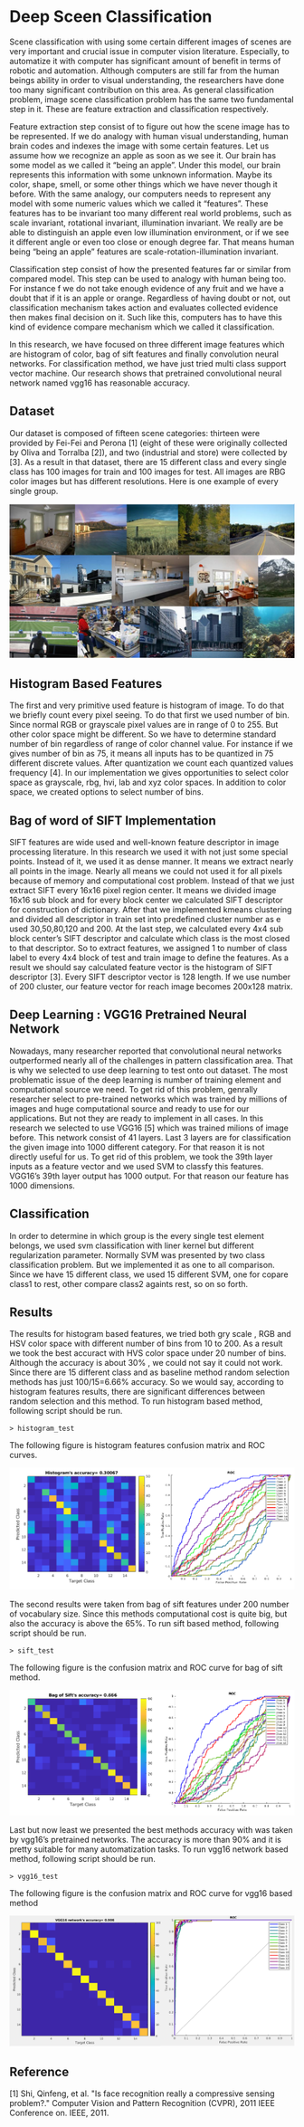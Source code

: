 
# Deep Sceen Classification

Scene classification with using some certain different images of scenes are very important and crucial issue in computer vision literature. Especially, to automatize it with computer has significant amount of benefit in terms of robotic and automation. Although computers are still far from the human beings ability in order to visual understanding, the researchers have done too many significant contribution on this area. As general classification problem, image scene classification problem has the same two fundamental step in it. These are feature extraction and classification respectively. 

Feature extraction step consist of to figure out how the scene image has to be represented. If we do analogy with human visual understanding, human brain codes and indexes the image with some certain features. Let us assume how we recognize an apple as soon as we see it. Our brain has some model as we called it “being an apple”. Under this model, our brain represents this information with some unknown information. Maybe its color, shape, smell, or some other things which we have never though it before. With the same analogy, our computers needs to represent any model with some numeric values which we called it “features”. These features has to be invariant too many different real world problems, such as scale invariant, rotational invariant, illumination invariant. We really are be able to distinguish an apple even low illumination environment, or if we see it different angle or even too close or enough degree far. That means human being “being an apple” features are scale-rotation-illumination invariant. 

Classification step consist of how the presented features far or similar from compared model. This step can be used to analogy with human being too. For instance f we do not take enough evidence of any fruit and we have a doubt that if it is an apple or orange. Regardless of having doubt or not, out classification mechanism takes action and evaluates collected evidence then makes final decision on it. Such like this, computers has to have this kind of evidence compare mechanism which we called it classification.

In this research, we have focused on three different image features which are histogram of color, bag of sift features and finally convolution neural networks. For classification method, we have just tried multi class support vector machine. Our research shows that pretrained convolutional neural network named vgg16 has reasonable accuracy.

## Dataset

Our dataset  is composed of fifteen scene categories: thirteen were provided by Fei-Fei and Perona [1] (eight of these were originally collected by Oliva and Torralba [2]), and two (industrial and store) were collected by [3]. As a result in that dataset, there are 15 different class and every single class has 100 images for train and 100 images for test. All images are RBG color images but has different resolutions. Here is one example of every single group.

![Sample image](Outputs/sampleinputs.bmp?raw=true "Title")

## Histogram Based Features

The first and very primitive used feature is histogram of image. To do that we briefly count every pixel seeing. To do that first we used number of bin. Since normal RGB or grayscale pixel values are in range of 0 to 255. But other color space might be different. So we have to determine standard number of bin regardless of range of color channel value. For instance if we gives number of bin as 75, it means all inputs has to be quantized in 75 different discrete values. After quantization we count each quantized values frequency [4]. In our implementation we gives opportunities to select color space as grayscale, rbg, hvi, lab and xyz color spaces. In addition to color space, we created options to select number of bins. 

## Bag of word of SIFT Implementation
 
SIFT features are wide used and well-known feature descriptor in image processing literature. In this research we used it with not just some special points. Instead of it, we used it as dense manner. It means we extract nearly all points in the image. Nearly all means we could not used it for all pixels because of memory and computational cost problem. Instead of that we just extract SIFT every 16x16 pixel region center. It means we divided image 16x16 sub block and for every block center we calculated SIFT descriptor for construction of dictionary. After that we implemented kmeans clustering and divided all descriptor in train set into predefined cluster number as e used 30,50,80,120 and 200. At the last step, we calculated every 4x4 sub block center’s SIFT descriptor and calculate which class is the most closed to that descriptor. So to extract features, we assigned 1 to number of class label to every 4x4 block of test and train image to define the features. As a result we should say calculated feature vector is the histogram of SIFT descriptor [3]. Every SIFT descriptor vector is 128 length. If we use number of 200 cluster, our feature vector for reach image becomes 200x128 matrix.

## Deep Learning : VGG16 Pretrained Neural Network

Nowadays, many researcher reported that convolutional neural networks outperformed nearly all of the challenges in pattern classification area. That is why we selected to use deep learning to test onto out dataset. The most problematic issue of the deep learning is number of training element and computational source we need. To get rid of this problem, genrally researcher select to pre-trained networks which was trained by millions of images and huge computational source and ready to use for our applications. But not they are ready to implement in all cases. In this research we selected to use VGG16 [5] which was trained milions of image before. This network consist of 41 layers. Last 3 layers are for classification the given image into 1000 different category. For that reason it is not directly useful for us. To get rid of this problem, we took the 39th layer inputs as a feature vector and we used SVM  to classfy this features. VGG16’s 39th layer output has 1000 output. For that reason our feature has 1000 dimensions.

## Classification

In order to determine in which group is the every single test element belongs, we used svm classification with liner kernel but different regularization parameter. Normally SVM was presented by two class classification problem. But we implemented it as one to all comparison. Since we have 15 different class, we used 15 different SVM, one for copare class1 to rest, other compare class2 againts rest, so on so forth.

## Results

The results for histogram based features, we tried both gry scale , RGB and HSV color space with different number of bins from 10 to 200. As a result we took the best accuract with HVS color space under 20 number of bins. Although the accuracy is about 30% , we could not say it could not work. Since there are 15 different class and as baseline method random selection methods has just 100/15=6.66% accuracy. So we would say, according to histogram features results, there are significant differences between random selection and this method. To run histogram based method, following script should be run.

```
> histogram_test
```
The following figure is histogram features confusion matrix and ROC curves.

![Sample image](Outputs/histcmat.bmp?raw=true "Title")

The second results were taken from bag of sift features under 200 number of vocabulary size. Since this methods computational cost is quite big, but also the accuracy is above the 65%. To run sift based method, following script should be run.

```
> sift_test
```
The following figure is the confusion matrix and ROC curve for bag of sift method.

![Sample image](Outputs/siftcmat.bmp?raw=true "Title")


Last but now least we presented the best methods accuracy with was taken by vgg16’s pretrained networks. The accuracy is more than 90% and it is pretty suitable for many automatization tasks. To run vgg16 network based method, following script should be run.

```
> vgg16_test
```
The following figure is the confusion matrix and ROC curve for vgg16 based method

![Sample image](Outputs/vggcmat.bmp?raw=true "Title")


## Reference ##
[1]	Shi, Qinfeng, et al. "Is face recognition really a compressive sensing problem?." Computer Vision and Pattern Recognition (CVPR), 2011 IEEE Conference on. IEEE, 2011. 
